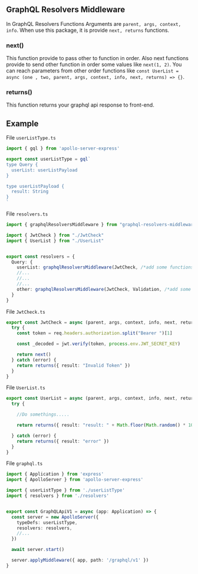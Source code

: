 ## GraphQL Resolvers Middleware
In GraphQL Resolvers Functions Arguments are `parent, args, context, info`. When use this package, it is provide `next, returns` functions.

### next()
This function provide to pass other to function in order. Also next functions provide to send other function in order some values like `next(1, 2)`. You can reach parameters from other order functions like `const UserList = async (one , two, parent, args, context, info, next, returns) => {}`.

### returns()
This function returns your graphql api response to front-end.

## Example
File `userListType.ts`
```ts
import { gql } from 'apollo-server-express'

export const userListType = gql`
type Query {
  userList: userListPayload
}

type userListPayload {
  result: String
}
`
```

File `resolvers.ts`
```ts
import { graphqlResolversMiddleware } from "graphql-resolvers-middleware"

import { JwtCheck } from "./JwtCheck"
import { UserList } from "./UserList"


export const resolvers = {
  Query: {
    userList: graphqlResolversMiddleware(JwtCheck, /*add some functions*/ UserList),
    //...
    //...
    //...
    other: graphqlResolversMiddleware(JwtCheck, Validation, /*add some functions*/ OtherFunction),
  }
}
```

File `JwtCheck.ts`
```ts
export const JwtCheck = async (parent, args, context, info, next, returns) => {
  try {
    const token = req.headers.authorization.split("Bearer ")[1]

    const _decoded = jwt.verify(token, process.env.JWT_SECRET_KEY)

    return next()
  } catch (error) {
    return returns({ result: "Invalid Token" })
  }
}
```

File `UserList.ts`
```ts
export const UserList = async (parent, args, context, info, next, returns) => {
  try {

    //Do somethings.....

    return returns({ result: "result: " + Math.floor(Math.random() * 100)})

  } catch (error) {
    return returns({ result: "error" })
  }
}
```

File `graphql.ts`
```ts
import { Application } from 'express'
import { ApolloServer } from 'apollo-server-express'

import { userListType } from './userListType'
import { resolvers } from './resolvers'


export const GraphQLApiV1 = async (app: Application) => {
  const server = new ApolloServer({
    typeDefs: userListType,
    resolvers: resolvers,
    //...
  })

  await server.start()

  server.applyMiddleware({ app, path: '/graphql/v1' })
}
```